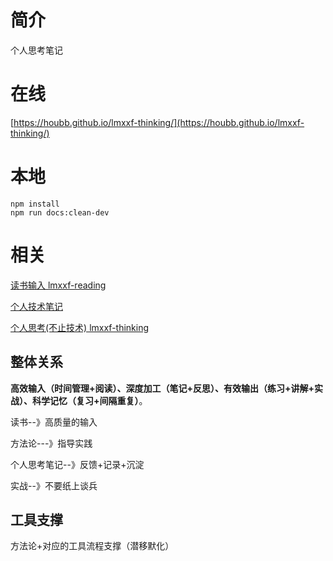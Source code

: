 # 简介

个人思考笔记

# 在线

[https://houbb.github.io/lmxxf-thinking/](https://houbb.github.io/lmxxf-thinking/)

# 本地

```
npm install
npm run docs:clean-dev
```

# 相关

[读书输入 lmxxf-reading](https://github/houbb/lmxxf-reading)

[个人技术笔记](https://github/houbb/houbb.github.io)

[个人思考(不止技术) lmxxf-thinking](https://github/houbb/lmxxf-thinking)

## 整体关系

**高效输入（时间管理+阅读）、深度加工（笔记+反思）、有效输出（练习+讲解+实战）、科学记忆（复习+间隔重复）**。


读书--》高质量的输入

方法论---》指导实践

个人思考笔记--》反馈+记录+沉淀

实战--》不要纸上谈兵

## 工具支撑

方法论+对应的工具流程支撑（潜移默化）